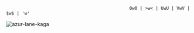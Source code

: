           
           
                                                   0w0 | >w< | UwU | VwV | $w$ | 'w'


   ![azur-lane-kaga](https://user-images.githubusercontent.com/66526583/138110797-34b553f0-3032-49c5-a42f-da8b46b445cf.gif)

 

<!--
**pooh18528/pooh18528** is a ✨ _special_ ✨ repository because its `README.md` (this file) appears on your GitHub profile.


Here are some ideas to get you started:

- 🔭 I’m currently working on ...
- 🌱 I’m currently learning ...
- 👯 I’m looking to collaborate on ...
- 🤔 I’m looking for help with ...
- 💬 Ask me about ...
- 📫 How to reach me: ...
- 😄 Pronouns: ...
- ⚡ Fun fact: ...
-->
